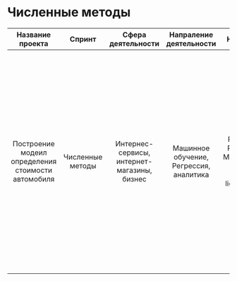 # Численные методы


| Название проекта | Спринт | Сфера деятельности | Напраление деятельности | Навыки | Задачи проекта | Описание проекта |
| :--------: | :-------: | :-------: | :-------: | :-------: | :-------: | :-------: |
| Построение модеил определения стоимости автомобиля | Численные методы | Интернес-сервисы, интернет-магазины, бизнес | Машинное обучение, Регрессия, аналитика| Python, Pandas, Matplotlib, Scikit-learn, lightGBM | Разработка системы рекомендации стоимости автомобиля на основе его описания |Сервис по продаже автомобилей с пробегом  разрабатывает приложение для привлечения новых клиентов. В нём можно быстро узнать рыночную стоимость своего автомобиля. На основе исторические данные необходимо построить модель для определения стоимости автомобиля.

